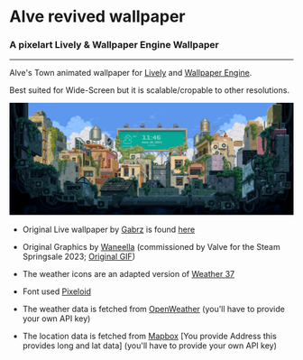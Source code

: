 # Alve revived wallpaper
### A pixelart Lively & Wallpaper Engine Wallpaper
---
Alve's Town animated wallpaper for [Lively](https://www.rocksdanister.com/lively/) and [Wallpaper Engine](https://www.wallpaperengine.io/en).

Best suited for Wide-Screen but it is scalable/cropable to other resolutions.

<picture>
  <img src="https://github.com/BrandgrandRealMe/alve-revived-wallpaper/blob/main/Lively/preview.gif?raw=true">
</picture>

- Original Live wallpaper by [Gabrz](https://github.com/Gabrz) is found [here](https://github.com/Gabrz/lively-alve)
- Original Graphics by [Waneella](https://twitter.com/waneella_?lang=en) (commissioned by Valve for the Steam Springsale 2023; [Original GIF](https://cdn.akamai.steamstatic.com/steam/clusters/sale_spring2023/36a01fe4331ab0ca600ff205/page_bg_english.gif))
- The weather icons are an adapted version of [Weather 37](https://www.svgrepo.com/collection/weather-37/)
- Font used [Pixeloid](https://www.fontspace.com/pixeloid-font-f69232)

- The weather data is fetched from [OpenWeather](https://openweathermap.org/) (you'll have to provide your own API key)
- The location data is fetched from [Mapbox](https://www.mapbox.com) [You provide Address this provides long and lat data] (you'll have to provide your own API key)
